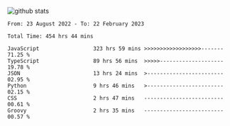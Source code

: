 
![github stats](https://github-readme-stats.vercel.app/api?username=realmahd1&show_icons=true&theme=codeSTACKr&hide_rank=true&count_private=true)

<!--START_SECTION:waka-->

```text
From: 23 August 2022 - To: 22 February 2023

Total Time: 454 hrs 44 mins

JavaScript                 323 hrs 59 mins >>>>>>>>>>>>>>>>>>-------   71.25 %
TypeScript                 89 hrs 56 mins  >>>>>--------------------   19.78 %
JSON                       13 hrs 24 mins  >------------------------   02.95 %
Python                     9 hrs 46 mins   >------------------------   02.15 %
CSS                        2 hrs 47 mins   -------------------------   00.61 %
Groovy                     2 hrs 35 mins   -------------------------   00.57 %
```

<!--END_SECTION:waka-->
